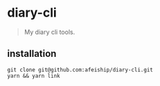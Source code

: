 # diary-cli
> My diary cli tools.

## installation
```shell
git clone git@github.com:afeiship/diary-cli.git
yarn && yarn link
```
